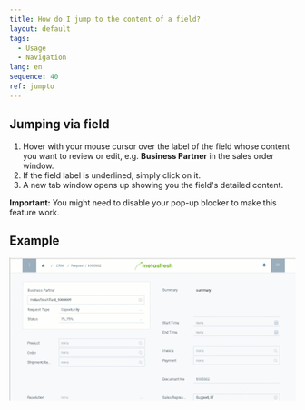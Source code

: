 ```yaml
---
title: How do I jump to the content of a field?
layout: default
tags:
  - Usage
  - Navigation
lang: en
sequence: 40
ref: jumpto
---
```


## Jumping via field
1. Hover with your mouse cursor over the label of the field whose content you want to review or edit, e.g. **Business Partner** in the sales order window.
1. If the field label is underlined, simply click on it.
1. A new tab window opens up showing you the field's detailed content.

**Important:** You might need to disable your pop-up blocker to make this feature work.

## Example
![](assets/jumpto.gif)
